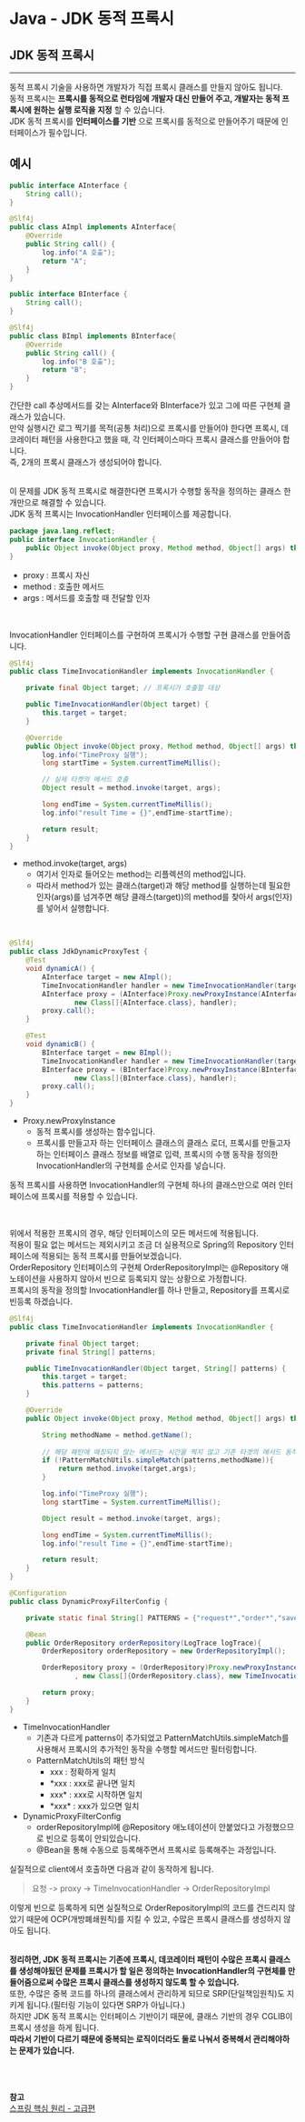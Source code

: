 # Java - JDK 동적 프록시

## JDK 동적 프록시
---
동적 프록시 기술을 사용하면 개발자가 직접 프록시 클래스를 만들지 않아도 됩니다.  
동적 프록시는 __프록시를 동적으로 런타임에 개발자 대신 만들어 주고, 개발자는 동적 프록시에 원하는 실행 로직을 지정__ 할 수 있습니다.  
JDK 동적 프록시를 __인터페이스를 기반__ 으로 프록시를 동적으로 만들어주기 때문에 인터페이스가 필수입니다.  

## 예시
```java
public interface AInterface {
    String call();
}

@Slf4j
public class AImpl implements AInterface{
    @Override
    public String call() {
        log.info("A 호출");
        return "A";
    }
}

public interface BInterface {
    String call();
}

@Slf4j
public class BImpl implements BInterface{
    @Override
    public String call() {
        log.info("B 호출");
        return "B";
    }
}
```
간단한 call 추상메서드를 갖는 AInterface와 BInterface가 있고 그에 따른 구현체 클래스가 있습니다.  
만약 실행시간 로그 찍기를 목적(공통 처리)으로 프록시를 만들어야 한다면 프록시, 데코레이터 패턴을 사용한다고 했을 때, 각 인터페이스마다 프록시 클래스를 만들어야 합니다.  
즉, 2개의 프록시 클래스가 생성되어야 합니다.  
<br>

이 문제를 JDK 동적 프록시로 해결한다면 프록시가 수행할 동작을 정의하는 클래스 한 개만으로 해결할 수 있습니다.  
JDK 동적 프록시는 InvocationHandler 인터페이스를 제공합니다.  
```java
package java.lang.reflect;
public interface InvocationHandler {
    public Object invoke(Object proxy, Method method, Object[] args) throws Throwable;
}
```
+ proxy : 프록시 자신
+ method : 호출한 메서드
+ args : 메서드를 호출할 때 전달할 인자

<br>

InvocationHandler 인터페이스를 구현하여 프록시가 수행할 구현 클래스를 만들어줍니다.  
```java
@Slf4j
public class TimeInvocationHandler implements InvocationHandler {

    private final Object target; // 프록시가 호출할 대상

    public TimeInvocationHandler(Object target) {
        this.target = target;
    }

    @Override
    public Object invoke(Object proxy, Method method, Object[] args) throws Throwable {
        log.info("TimeProxy 실행");
        long startTime = System.currentTimeMillis();

        // 실제 타켓의 메서드 호출
        Object result = method.invoke(target, args);

        long endTime = System.currentTimeMillis();
        log.info("result Time = {}",endTime-startTime);

        return result;
    }
}
```
+ method.invoke(target, args)
    - 여기서 인자로 들어오는 method는 리플렉션의 method입니다.
    - 따라서 method가 있는 클래스(target)과 해당 method를 실행하는데 필요한 인자(args)를 넘겨주면 해당 클래스(target))의 method를 찾아서 args(인자)를 넣어서 실행합니다.

<Br>

```java
@Slf4j
public class JdkDynamicProxyTest {
    @Test
    void dynamicA() {
        AInterface target = new AImpl();
        TimeInvocationHandler handler = new TimeInvocationHandler(target); // 실제 대상 target 주입
        AInterface proxy = (AInterface)Proxy.newProxyInstance(AInterface.class.getClassLoader(),
                new Class[]{AInterface.class}, handler);
        proxy.call();
    }

    @Test
    void dynamicB() {
        BInterface target = new BImpl();
        TimeInvocationHandler handler = new TimeInvocationHandler(target); // 실제 대상 target 주입
        BInterface proxy = (BInterface)Proxy.newProxyInstance(BInterface.class.getClassLoader(),
                new Class[]{BInterface.class}, handler);
        proxy.call();
    }
}
```
+ Proxy.newProxyInstance
    - 동적 프록시를 생성하는 함수입니다.
    - 프록시를 만들고자 하는 인터페이스 클래스의 클래스 로더, 프록시를 만들고자 하는 인터페이스 클래스 정보를 배열로 입력, 프록시의 수행 동작을 정의한 InvocationHandler의 구현체를 순서로 인자를 넣습니다.

동적 프록시를 사용하면 InvocationHandler의 구현체 하나의 클래스만으로 여러 인터페이스에 프록시를 적용할 수 있습니다.  

<br>

위에서 적용한 프록시의 경우, 해당 인터페이스의 모든 메서드에 적용됩니다.  
적용이 필요 없는 메서드는 제외시키고 조금 더 실용적으로 Spring의 Repository 인터페이스에 적용되는 동적 프록시를 만들어보겠습니다.  
OrderRepository 인터페이스의 구현체 OrderRepositoryImpl는 @Repository 애노테이션을 사용하지 않아서 빈으로 등록되지 않는 상황으로 가정합니다.  
프록시의 동작을 정의할 InvocationHandler를 하나 만들고, Repository를 프록시로 빈등록 하겠습니다.
```java
@Slf4j
public class TimeInvocationHandler implements InvocationHandler {

    private final Object target;
    private final String[] patterns;

    public TimeInvocationHandler(Object target, String[] patterns) {
        this.target = target;
        this.patterns = patterns;
    }

    @Override
    public Object invoke(Object proxy, Method method, Object[] args) throws Throwable {

        String methodName = method.getName();
        
        // 해당 패턴에 매칭되지 않는 메서드는 시간을 찍지 않고 기존 타겟의 메서드 동작만 수행한다.
        if (!PatternMatchUtils.simpleMatch(patterns,methodName)){
            return method.invoke(target,args); 
        }        

        log.info("TimeProxy 실행");
        long startTime = System.currentTimeMillis();

        Object result = method.invoke(target, args);

        long endTime = System.currentTimeMillis();
        log.info("result Time = {}",endTime-startTime);

        return result;
    }
}

@Configuration
public class DynamicProxyFilterConfig {

    private static final String[] PATTERNS = {"request*","order*","save*"};

    @Bean
    public OrderRepository orderRepository(LogTrace logTrace){
        OrderRepository orderRepository = new OrderRepositoryImpl();

        OrderRepository proxy = (OrderRepository)Proxy.newProxyInstance(OrderRepository.class.getClassLoader()
                , new Class[]{OrderRepository.class}, new TimeInvocationHandler(orderRepository, PATTERNS));

        return proxy;
    }
}
```
+ TimeInvocationHandler 
    - 기존과 다르게 patterns이 추가되었고 PatternMatchUtils.simpleMatch를 사용해서 프록시의 추가적인 동작을 수행할 메서드만 필터링합니다.
    - PatternMatchUtils의 패턴 방식
        - xxx : 정확하게 일치
        - *xxx : xxx로 끝나면 일치
        - xxx* : xxx로 시작하면 일치
        - \*xxx* : xxx가 있으면 일치
+ DynamicProxyFilterConfig
    - orderRepositoryImpl에 @Repository 애노테이션이 안붙었다고 가정했으므로 빈으로 등록이 안되있습니다.
    - @Bean을 통해 수동으로 등록해주면서 프록시로 등록해주는 과정입니다.

실질적으로 client에서 호출하면 다음과 같이 동작하게 됩니다.  

> 요청 -> proxy -> TimeInvocationHandler -> OrderRepositoryImpl

이렇게 빈으로 등록하게 되면 실질적으로 OrderRepositoryImpl의 코드를 건드리지 않았기 때문에 OCP(개방폐쇄원칙)를 지킬 수 있고, 수많은 프록시 클래스를 생성하지 않아도 됩니다.  
<br>

__정리하면, JDK 동적 프록시는 기존에 프록시, 데코레이터 패턴이 수많은 프록시 클래스를 생성해야됬던 문제를 프록시가 할 일은 정의하는 InvocationHandler의 구현체를 만들어줌으로써 수많은 프록시 클래스를 생성하지 않도록 할 수 있습니다.__  
또한, 수많은 중복 코드를 하나의 클래스에서 관리하게 되므로 SRP(단일책임원칙)도 지키게 됩니다.(필터링 기능이 있다면 SRP가 아닙니다.)  
하지만 JDK 동적 프록시는 인터페이스 기반이기 때문에, 클래스 기반의 경우 CGLIB이 프록시 생성을 하게 됩니다.  
__따라서 기반이 다르기 때문에 중복되는 로직이더라도 둘로 나눠서 중복해서 관리해야하는 문제가 있습니다.__  



<Br><Br>

__참고__  
<a href="https://www.inflearn.com/course/%EC%8A%A4%ED%94%84%EB%A7%81-%ED%95%B5%EC%8B%AC-%EC%9B%90%EB%A6%AC-%EA%B3%A0%EA%B8%89%ED%8E%B8#" target="_blank"> 스프링 핵심 원리 - 고급편</a>   


